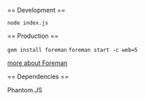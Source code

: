 == Development ==

`node index.js`

== Production ==

`gem install foreman`
`foreman start -c web=5`

[more about Foreman](http://blog.daviddollar.org/2011/05/06/introducing-foreman.html)

== Dependencies ==

Phantom.JS
